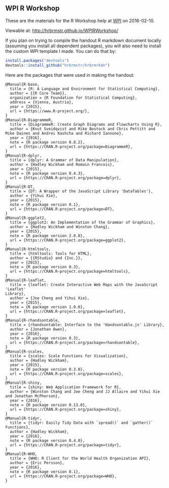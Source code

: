 
WPI R Workshop
--------------

These are the materials for the R Workshop help at [WPI](http://www.wpi.edu/) on 2016-02-10.

Viewable at: <http://hrbrmstr.github.io/WPIRWorkshop/>

If you plan on trying to compile the handout R markdown document locally (assuming you install all dependent packages), you will also need to install the custom WPI template I made. You can do that by:

``` r
install.packages("devtools")
devtools::install_github("hrbrmstr/hrbrmrkdn")
```

Here are the packages that were used in making the handout:

    @Manual{R-base,
      title = {R: A Language and Environment for Statistical Computing},
      author = {{R Core Team}},
      organization = {R Foundation for Statistical Computing},
      address = {Vienna, Austria},
      year = {2015},
      url = {https://www.R-project.org/},
    }
    @Manual{R-DiagrammeR,
      title = {DiagrammeR: Create Graph Diagrams and Flowcharts Using R},
      author = {Knut Sveidqvist and Mike Bostock and Chris Pettitt and Mike Daines and Andrei Kashcha and Richard Iannone},
      year = {2016},
      note = {R package version 0.8.2},
      url = {https://CRAN.R-project.org/package=DiagrammeR},
    }
    @Manual{R-dplyr,
      title = {dplyr: A Grammar of Data Manipulation},
      author = {Hadley Wickham and Romain Francois},
      year = {2015},
      note = {R package version 0.4.3},
      url = {https://CRAN.R-project.org/package=dplyr},
    }
    @Manual{R-DT,
      title = {DT: A Wrapper of the JavaScript Library 'DataTables'},
      author = {Yihui Xie},
      year = {2015},
      note = {R package version 0.1},
      url = {https://CRAN.R-project.org/package=DT},
    }
    @Manual{R-ggplot2,
      title = {ggplot2: An Implementation of the Grammar of Graphics},
      author = {Hadley Wickham and Winston Chang},
      year = {2015},
      note = {R package version 2.0.0},
      url = {https://CRAN.R-project.org/package=ggplot2},
    }
    @Manual{R-htmltools,
      title = {htmltools: Tools for HTML},
      author = {{RStudio} and {Inc.}},
      year = {2015},
      note = {R package version 0.3},
      url = {https://CRAN.R-project.org/package=htmltools},
    }
    @Manual{R-leaflet,
      title = {leaflet: Create Interactive Web Maps with the JavaScript 'Leaflet'
    Library},
      author = {Joe Cheng and Yihui Xie},
      year = {2015},
      note = {R package version 1.0.0},
      url = {https://CRAN.R-project.org/package=leaflet},
    }
    @Manual{R-rhandsontable,
      title = {rhandsontable: Interface to the 'Handsontable.js' Library},
      author = {Jonathan Owen},
      year = {2016},
      note = {R package version 0.3},
      url = {https://CRAN.R-project.org/package=rhandsontable},
    }
    @Manual{R-scales,
      title = {scales: Scale Functions for Visualization},
      author = {Hadley Wickham},
      year = {2015},
      note = {R package version 0.3.0},
      url = {https://CRAN.R-project.org/package=scales},
    }
    @Manual{R-shiny,
      title = {shiny: Web Application Framework for R},
      author = {Winston Chang and Joe Cheng and JJ Allaire and Yihui Xie and Jonathan McPherson},
      year = {2016},
      note = {R package version 0.13.0},
      url = {https://CRAN.R-project.org/package=shiny},
    }
    @Manual{R-tidyr,
      title = {tidyr: Easily Tidy Data with `spread()` and `gather()` Functions},
      author = {Hadley Wickham},
      year = {2016},
      note = {R package version 0.4.0},
      url = {https://CRAN.R-project.org/package=tidyr},
    }
    @Manual{R-WHO,
      title = {WHO: R Client for the World Health Organization API},
      author = {Eric Persson},
      year = {2016},
      note = {R package version 0.1},
      url = {https://CRAN.R-project.org/package=WHO},
    }

